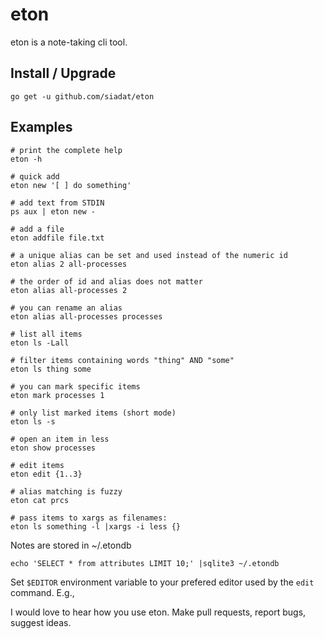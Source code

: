 # eton

eton is a note-taking cli tool.

## Install / Upgrade

    go get -u github.com/siadat/eton

## Examples

    # print the complete help
    eton -h

    # quick add
    eton new '[ ] do something'

    # add text from STDIN
    ps aux | eton new -

    # add a file
    eton addfile file.txt

    # a unique alias can be set and used instead of the numeric id
    eton alias 2 all-processes

    # the order of id and alias does not matter
    eton alias all-processes 2

    # you can rename an alias
    eton alias all-processes processes

    # list all items
    eton ls -Lall

    # filter items containing words "thing" AND "some"
    eton ls thing some

    # you can mark specific items
    eton mark processes 1

    # only list marked items (short mode)
    eton ls -s

    # open an item in less
    eton show processes

    # edit items
    eton edit {1..3}

    # alias matching is fuzzy
    eton cat prcs

    # pass items to xargs as filenames:
    eton ls something -l |xargs -i less {}

Notes are stored in ~/.etondb

    echo 'SELECT * from attributes LIMIT 10;' |sqlite3 ~/.etondb

Set `$EDITOR` environment variable to your prefered editor used by the `edit` command. E.g.,

I would love to hear how you use eton. Make pull requests, report bugs, suggest ideas.
